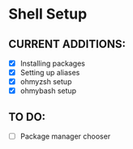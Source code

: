 # Shell Setup
## CURRENT ADDITIONS:
- [x] Installing packages  
- [x] Setting up aliases  
- [x] ohmyzsh setup  
- [x] ohmybash setup  

## TO DO:  
- [ ] Package manager chooser  
